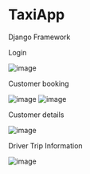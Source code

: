 # TaxiApp
Django Framework

Login 

![image](https://user-images.githubusercontent.com/62252282/116455178-ae500400-a858-11eb-80da-0ebb0dfb23db.png)


Customer booking 

![image](https://user-images.githubusercontent.com/62252282/116455998-a349a380-a859-11eb-96d5-3d5d314b609e.png)
![image](https://user-images.githubusercontent.com/62252282/116456705-747ffd00-a85a-11eb-834a-fc12bd952dd1.png)

Customer details 

![image](https://user-images.githubusercontent.com/62252282/116456335-105d3900-a85a-11eb-81a7-d6c2395c6b4e.png)

Driver Trip Information

![image](https://user-images.githubusercontent.com/62252282/116457264-14d62180-a85b-11eb-95fa-a94b384977d8.png)


